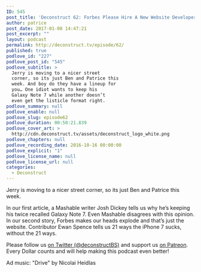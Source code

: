 ```yaml
---
ID: 545
post_title: 'Deconstruct 62: Forbes Please Hire A New Website Developer'
author: patrice
post_date: 2017-01-08 14:47:21
post_excerpt: ""
layout: podcast
permalink: http://deconstruct.tv/episode/62/
published: true
podlove_id: "227"
podlove_post_id: "545"
podlove_subtitle: >
  Jerry is moving to a nicer street
  corner, so its just Ben and Patrice this
  week. And boy do they have a lineup for
  you… One idiot wants to keep his
  Galaxy Note 7 while another doesn’t
  even get the listicle format right.
podlove_summary: null
podlove_enable: null
podlove_slug: episode62
podlove_duration: 00:50:21.839
podlove_cover_art: >
  http://cdn.deconstruct.tv/assets/deconstruct_logo_white.png
podlove_chapters: null
podlove_recording_date: 2016-10-16 00:00:00
podlove_explicit: "1"
podlove_license_name: null
podlove_license_url: null
categories:
  - Deconstruct
---
```

<p>Jerry is moving to a nicer street corner, so its just Ben and Patrice this week.</p>
<p>In our first article, a Mashable writer Josh Dickey tells us why he’s keeping his twice recalled Galaxy Note 7.  Even Mashable disagrees with this opinion.  In our second story, Forbes makes our heads explode and that’s just the website.  Contributor Ewan Spence tells us 21 ways the iPhone 7 sucks, without the 21 ways.</p>
<p>
Please follow us <a href="http://twitter.com/deconstructBS">on Twitter (@deconstructBS)</a> and support us <a href="http://patreon.com/deconstruct">on Patreon</a>. Every Dollar counts and will help making this podcast even better!
</p>
<p>Ad music: "Drive" by Nicolai Heidlas</p>